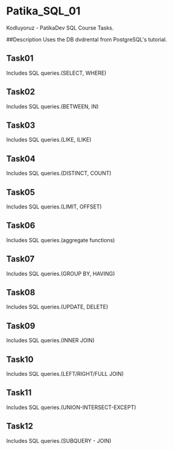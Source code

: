 # Patika_SQL_01
Kodluyoruz - PatikaDev SQL Course Tasks.

##Description
Uses the DB dvdrental from PostgreSQL's tutorial.

## Task01
Includes SQL queries.(SELECT, WHERE)

## Task02
Includes SQL queries.(BETWEEN, IN)

## Task03
Includes SQL queries.(LIKE, ILIKE)

## Task04
Includes SQL queries.(DISTINCT, COUNT)

## Task05
Includes SQL queries.(LIMIT, OFFSET)

## Task06
Includes SQL queries.(aggregate functions)

## Task07
Includes SQL queries.(GROUP BY, HAVING)

## Task08
Includes SQL queries.(UPDATE, DELETE)

## Task09
Includes SQL queries.(INNER JOIN)

## Task10
Includes SQL queries.(LEFT/RIGHT/FULL JOIN)

## Task11
Includes SQL queries.(UNION-INTERSECT-EXCEPT)

## Task12
Includes SQL queries.(SUBQUERY - JOIN)

